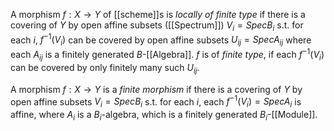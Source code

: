 
A morphism $f:X\rightarrow Y$ of [[scheme]]s is *locally of finite type* if there is a covering of $Y$ by open affine subsets ([[Spectrum]]) $V_i=SpecB_i$ s.t. for each $i$, $f^{-1}(V_i)$ can be covered by open affine subsets $U_{ij}=SpecA_{ij}$ where each $A_{ij}$ is a finitely generated $B$-[[Algebra]].
$f$ is of *finite type*, if each $f^{-1}(V_i)$ can be covered by only finitely many such $U_{ij}$.

A morphism $f:X\rightarrow Y$ is a *finite morphism* if there is a covering of $Y$ by open affine subsets $V_i=SpecB_i$ s.t. for each $i$, each $f^{-1}(V_i)=SpecA_i$ is affine, where $A_i$ is a $B_i$-algebra, which is a finitely generated $B_i$-[[Module]].